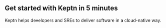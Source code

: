 ## Get started with Keptn in 5 minutes

Keptn helps developers and SREs to deliver software in a cloud-native way.

